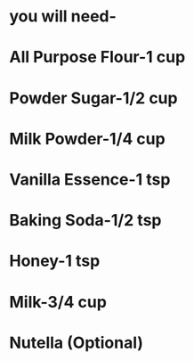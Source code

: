# you will need-

# All Purpose Flour-1 cup
# Powder Sugar-1/2 cup
# Milk Powder-1/4 cup
# Vanilla Essence-1 tsp
# Baking Soda-1/2 tsp
# Honey-1 tsp
# Milk-3/4 cup
# Nutella (Optional)